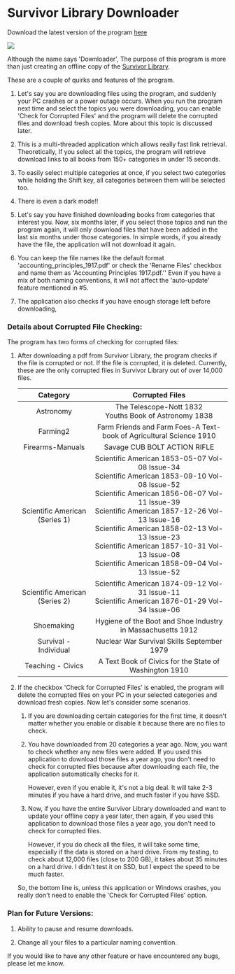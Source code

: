 # Survivor Library Downloader

Download the latest version of the program [here](https://github.com/LunarEclipseCode/survivor-library-downloader/releases/) 

![](C:\Users\rajda\Pictures\Screenshots\sample-look.png)

Although the name says 'Downloader', The purpose of this program is more than just creating an offline copy of the [Survivor Library](https://www.survivorlibrary.com/library-download.html). 

These are a couple of quirks and features of the program.

1. Let's say you are downloading files using the program, and suddenly your PC crashes or a power outage occurs. When you run the program next time and select the topics you were downloading, you can enable 'Check for Corrupted Files' and the program will delete the corrupted files and download fresh copies. More about this topic is discussed later.

2. This is a multi-threaded application which allows really fast link retrieval. Theoretically, If you select all the topics, the program will retrieve download links to all books from 150+ categories in under 15 seconds.

3. To easily select multiple categories at once, if you select two categories while holding the Shift key, all categories between them will be selected too.

4. There is even a dark mode!!

5. Let's say you have finished downloading books from categories that interest you. Now, six months later, if you select those topics and run the program again, it will only download files that have been added in the last six months under those categories. In simple words, if you already have the file, the application will not download it again.

6. You can keep the file names like the default format 'accounting_principles_1917.pdf' or check the 'Rename Files' checkbox and name them as 'Accounting Principles 1917.pdf.'' Even if you have a mix of both naming conventions, it will not affect the 'auto-update' feature mentioned in #5.

7. The application also checks if you have enough storage left before downloading,

### Details about Corrupted File Checking:

The program has two forms of checking for corrupted files:

1. After downloading a pdf from Survivor Library, the program checks if the file is corrupted or not. If the file is corrupted, it is deleted. Currently, these are the only corrupted files in Survivor Library out of over 14,000 files.
   
   | Category                       | Corrupted Files                                                                                                                                                                                                                                                                                                                                                  |
   |:------------------------------:|:----------------------------------------------------------------------------------------------------------------------------------------------------------------------------------------------------------------------------------------------------------------------------------------------------------------------------------------------------------------:|
   | Astronomy                      | The Telescope-Nott 1832<br/>Youths Book of Astronomy 1838                                                                                                                                                                                                                                                                                                        |
   | Farming2                       | Farm Friends and Farm Foes-A Text-book of Agricultural Science 1910                                                                                                                                                                                                                                                                                              |
   | Firearms-Manuals               | Savage CUB BOLT ACTION RIFLE                                                                                                                                                                                                                                                                                                                                     |
   | Scientific American (Series 1) | Scientific American 1853-05-07 Vol-08 Issue-34<br/>Scientific American 1853-09-10 Vol-08 Issue-52<br/>Scientific American 1856-06-07 Vol-11 Issue-39<br/>Scientific American 1857-12-26 Vol-13 Issue-16<br/>Scientific American 1858-02-13 Vol-13 Issue-23<br/>Scientific American 1857-10-31 Vol-13 Issue-08<br/>Scientific American 1858-09-04 Vol-13 Issue-52 |
   | Scientific American (Series 2) | Scientific American 1874-09-12 Vol-31 Issue-11<br/>Scientific American 1876-01-29 Vol-34 Issue-06                                                                                                                                                                                                                                                                |
   | Shoemaking                     | Hygiene of the Boot and Shoe Industry in Massachusetts 1912                                                                                                                                                                                                                                                                                                      |
   | Survival - Individual          | Nuclear War Survival Skills September 1979                                                                                                                                                                                                                                                                                                                       |
   | Teaching - Civics              | A Text Book of Civics for the State of Washington 1910                                                                                                                                                                                                                                                                                                           |

2. If the checkbox 'Check for Corrupted Files' is enabled, the program will delete the corrupted files on your PC in your selected categories and download fresh copies. Now let's consider some scenarios.
   
   1. If you are downloading certain categories for the first time, it doesn't matter whether you enable or disable it because there are no files to check.
   
   2. You have downloaded from 20 categories a year ago. Now, you want to check whether any new files were added. If you used this application to download those files a year ago, you don't need to check for corrupted files because after downloading each file, the application automatically checks for it.
      
      However, even if you enable it, it's not a big deal. It will take 2-3 minutes if you have a hard drive, and much faster if you have SSD.
   
   3. Now, if you have the entire Survivor Library downloaded and want to update your offline copy a year later, then again, if you used this application to download those files a year ago, you don't need to check for corrupted files.
      
      However, if you do check all the files, it will take some time, especially if the data is stored on a hard drive. From my testing, to check about 12,000 files (close to 200 GB), it takes about 35 minutes on a hard drive. I didn't test it on SSD, but I expect the speed to be much faster.
   
   So, the bottom line is, unless this application or Windows crashes, you really don't need to enable the 'Check for Corrupted Files' option.

### Plan for Future Versions:

1. Ability to pause and resume downloads.

2. Change all your files to a particular naming convention.

If you would like to have any other feature or have encountered any bugs, please let me know.
